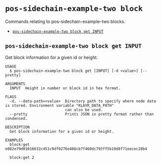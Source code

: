 # `pos-sidechain-example-two block`

Commands relating to pos-sidechain-example-two blocks.

- [`pos-sidechain-example-two block get INPUT`](#pos-sidechain-example-two-block-get-input)

## `pos-sidechain-example-two block get INPUT`

Get block information for a given id or height.

```
USAGE
  $ pos-sidechain-example-two block get [INPUT] [-d <value>] [--pretty]

ARGUMENTS
  INPUT  Height in number or block id in hex format.

FLAGS
  -d, --data-path=<value>  Directory path to specify where node data is stored. Environment variable "KLAYR_DATA_PATH"
                           can also be used.
  --pretty                 Prints JSON in pretty format rather than condensed.

DESCRIPTION
  Get block information for a given id or height.

EXAMPLES
  block:get e082e79d01016632c451c9df9276e486cb7f460dc793ff5b10d8f71eecec28b4

  block:get 2
```
